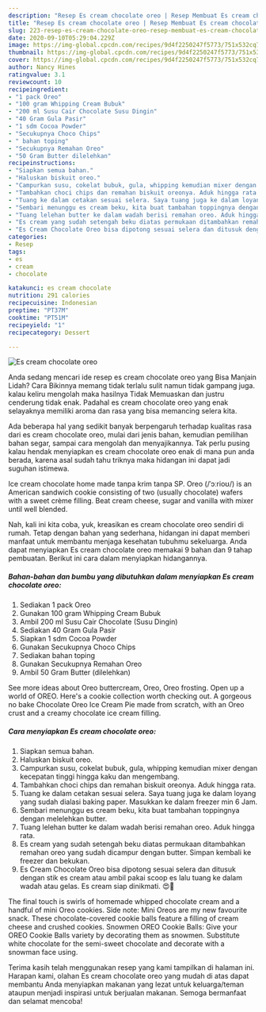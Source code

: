 ```yaml
---
description: "Resep Es cream chocolate oreo | Resep Membuat Es cream chocolate oreo Yang Mudah Dan Praktis"
title: "Resep Es cream chocolate oreo | Resep Membuat Es cream chocolate oreo Yang Mudah Dan Praktis"
slug: 223-resep-es-cream-chocolate-oreo-resep-membuat-es-cream-chocolate-oreo-yang-mudah-dan-praktis
date: 2020-09-10T05:29:04.229Z
image: https://img-global.cpcdn.com/recipes/9d4f2250247f5773/751x532cq70/es-cream-chocolate-oreo-foto-resep-utama.jpg
thumbnail: https://img-global.cpcdn.com/recipes/9d4f2250247f5773/751x532cq70/es-cream-chocolate-oreo-foto-resep-utama.jpg
cover: https://img-global.cpcdn.com/recipes/9d4f2250247f5773/751x532cq70/es-cream-chocolate-oreo-foto-resep-utama.jpg
author: Nancy Hines
ratingvalue: 3.1
reviewcount: 10
recipeingredient:
- "1 pack Oreo"
- "100 gram Whipping Cream Bubuk"
- "200 ml Susu Cair Chocolate Susu Dingin"
- "40 Gram Gula Pasir"
- "1 sdm Cocoa Powder"
- "Secukupnya Choco Chips"
- " bahan toping"
- "Secukupnya Remahan Oreo"
- "50 Gram Butter dilelehkan"
recipeinstructions:
- "Siapkan semua bahan."
- "Haluskan biskuit oreo."
- "Campurkan susu, cokelat bubuk, gula, whipping kemudian mixer dengan kecepatan tinggi hingga kaku dan mengembang."
- "Tambahkan choci chips dan remahan biskuit oreonya. Aduk hingga rata."
- "Tuang ke dalam cetakan sesuai selera. Saya tuang juga ke dalam loyang yang sudah dialasi baking paper. Masukkan ke dalam freezer min 6 Jam."
- "Sembari menunggu es cream beku, kita buat tambahan toppingnya dengan melelehkan butter."
- "Tuang lelehan butter ke dalam wadah berisi remahan oreo. Aduk hingga rata."
- "Es cream yang sudah setengah beku diatas permukaan ditambahkan remahan oreo yang sudah dicampur dengan butter. Simpan kembali ke freezer dan bekukan."
- "Es Cream Chocolate Oreo bisa dipotong sesuai selera dan ditusuk dengan stik es cream atau ambil pakai scoop es lalu tuang ke dalam wadah atau gelas. Es cream siap dinikmati. 😍🤩"
categories:
- Resep
tags:
- es
- cream
- chocolate

katakunci: es cream chocolate 
nutrition: 291 calories
recipecuisine: Indonesian
preptime: "PT37M"
cooktime: "PT51M"
recipeyield: "1"
recipecategory: Dessert

---
```



![Es cream chocolate oreo](https://img-global.cpcdn.com/recipes/9d4f2250247f5773/751x532cq70/es-cream-chocolate-oreo-foto-resep-utama.jpg)

Anda sedang mencari ide resep es cream chocolate oreo yang Bisa Manjain Lidah? Cara Bikinnya memang tidak terlalu sulit namun tidak gampang juga. kalau keliru mengolah maka hasilnya Tidak Memuaskan dan justru cenderung tidak enak. Padahal es cream chocolate oreo yang enak selayaknya memiliki aroma dan rasa yang bisa memancing selera kita.

Ada beberapa hal yang sedikit banyak berpengaruh terhadap kualitas rasa dari es cream chocolate oreo, mulai dari jenis bahan, kemudian pemilihan bahan segar, sampai cara mengolah dan menyajikannya. Tak perlu pusing kalau hendak menyiapkan es cream chocolate oreo enak di mana pun anda berada, karena asal sudah tahu triknya maka hidangan ini dapat jadi suguhan istimewa.

Ice cream chocolate home made tanpa krim tanpa SP. Oreo (/ˈɔːrioʊ/) is an American sandwich cookie consisting of two (usually chocolate) wafers with a sweet crème filling. Beat cream cheese, sugar and vanilla with mixer until well blended.


Nah, kali ini kita coba, yuk, kreasikan es cream chocolate oreo sendiri di rumah. Tetap dengan bahan yang sederhana, hidangan ini dapat memberi manfaat untuk membantu menjaga kesehatan tubuhmu sekeluarga. Anda dapat menyiapkan Es cream chocolate oreo memakai 9 bahan dan 9 tahap pembuatan. Berikut ini cara dalam menyiapkan hidangannya.

<!--inarticleads1-->

##### Bahan-bahan dan bumbu yang dibutuhkan dalam menyiapkan Es cream chocolate oreo:

1. Sediakan 1 pack Oreo
1. Gunakan 100 gram Whipping Cream Bubuk
1. Ambil 200 ml Susu Cair Chocolate (Susu Dingin)
1. Sediakan 40 Gram Gula Pasir
1. Siapkan 1 sdm Cocoa Powder
1. Gunakan Secukupnya Choco Chips
1. Sediakan  bahan toping
1. Gunakan Secukupnya Remahan Oreo
1. Ambil 50 Gram Butter (dilelehkan)


See more ideas about Oreo buttercream, Oreo, Oreo frosting. Open up a world of OREO. Here&#39;s a cookie collection worth checking out. A gorgeous no bake Chocolate Oreo Ice Cream Pie made from scratch, with an Oreo crust and a creamy chocolate ice cream filling. 

<!--inarticleads2-->

##### Cara menyiapkan Es cream chocolate oreo:

1. Siapkan semua bahan.
1. Haluskan biskuit oreo.
1. Campurkan susu, cokelat bubuk, gula, whipping kemudian mixer dengan kecepatan tinggi hingga kaku dan mengembang.
1. Tambahkan choci chips dan remahan biskuit oreonya. Aduk hingga rata.
1. Tuang ke dalam cetakan sesuai selera. Saya tuang juga ke dalam loyang yang sudah dialasi baking paper. Masukkan ke dalam freezer min 6 Jam.
1. Sembari menunggu es cream beku, kita buat tambahan toppingnya dengan melelehkan butter.
1. Tuang lelehan butter ke dalam wadah berisi remahan oreo. Aduk hingga rata.
1. Es cream yang sudah setengah beku diatas permukaan ditambahkan remahan oreo yang sudah dicampur dengan butter. Simpan kembali ke freezer dan bekukan.
1. Es Cream Chocolate Oreo bisa dipotong sesuai selera dan ditusuk dengan stik es cream atau ambil pakai scoop es lalu tuang ke dalam wadah atau gelas. Es cream siap dinikmati. 😍🤩


The final touch is swirls of homemade whipped chocolate cream and a handful of mini Oreo cookies. Side note: Mini Oreos are my new favourite snack. These chocolate-covered cookie balls feature a filling of cream cheese and crushed cookies. Snowmen OREO Cookie Balls: Give your OREO Cookie Balls variety by decorating them as snowmen. Substitute white chocolate for the semi-sweet chocolate and decorate with a snowman face using. 

Terima kasih telah menggunakan resep yang kami tampilkan di halaman ini. Harapan kami, olahan Es cream chocolate oreo yang mudah di atas dapat membantu Anda menyiapkan makanan yang lezat untuk keluarga/teman ataupun menjadi inspirasi untuk berjualan makanan. Semoga bermanfaat dan selamat mencoba!
